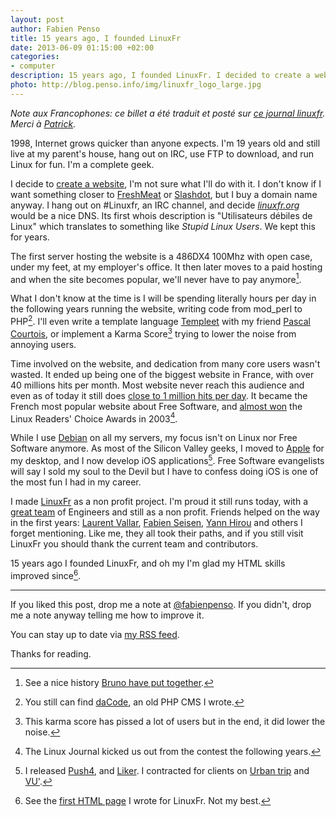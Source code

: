 ```yaml
--- 
layout: post
author: Fabien Penso
title: 15 years ago, I founded LinuxFr
date: 2013-06-09 01:15:00 +02:00
categories: 
- computer
description: 15 years ago, I founded LinuxFr. I decided to create a website, I wasn't sure what I'll do with it, I didn't know if I wanted something closer to FreshMeat or Slashdot, but I had bought a domain name anyway.
photo: http://blog.penso.info/img/linuxfr_logo_large.jpg
---
```


*Note aux Francophones: ce billet a été traduit et posté sur [ce journal
linuxfr](http://linuxfr.org/users/penso/journaux/il-y-a-15-ans-j-ai-fonde-linuxfr).
Merci à [Patrick](http://linuxfr.org/users/patrick_g).*

1998, Internet grows quicker than anyone expects. I'm 19 years old and still
live at my parent's house, hang out on IRC, use FTP to download, and run
Linux for fun. I'm a complete geek.

I decide to [create a
website](http://linuxfr.org/images/historique/28juin1998.jpg), I'm not sure
what I'll do with it. I don't know if I want something closer to
[FreshMeat](http://freecode.com/) or [Slashdot](http://www.slashdot.org/), but
I buy a domain name anyway. I hang out on #Linuxfr, an IRC channel, and decide
*[linuxfr.org](http://linuxfr.org)* would be a nice DNS. Its first whois
description is "Utilisateurs débiles de Linux" which translates to something
like *Stupid Linux Users*. We kept this for years.

The first server hosting the website is a 486DX4 100Mhz with open case, under
my feet, at my employer's office. It then later moves to a paid hosting and when
the site becomes popular, we'll never have to pay anymore[^1].

What I don't know at the time is I will be spending literally hours per day in
the following years running the website, writing code from mod_perl to PHP[^2].
I'll even write a template language [Templeet](http://www.templeet.org) with my
friend [Pascal Courtois](http://fr.linkedin.com/pub/pascal-courtois/0/949/a60),
or implement a Karma Score[^3] trying to lower the noise from annoying users.

Time involved on the website, and dedication from many core users wasn't
wasted. It ended up being one of the biggest website in France, with over 40
millions hits per month. Most website never reach this audience and even as of
today it still does [close to 1 million hits per
day](http://linuxfr.org/webalizer/). It became the French most popular website
about Free Software, and [almost
won](http://www.linuxjournal.com/article/7029?page=0,3) the Linux Readers'
Choice Awards in 2003[^4].

While I use [Debian](http://www.debian.org) on all my servers, my focus isn't
on Linux nor Free Software anymore. As most of the Silicon Valley geeks, I
moved to [Apple](http://www.apple.com) for my desktop, and I now develop iOS
applications[^5]. Free Software evangelists will say I sold my soul to the Devil
but I have to confess doing iOS is one of the most fun I had in my career.

I made [LinuxFr](http://linuxfr.org) as a non profit project. I'm proud it
still runs today, with a [great team](http://linuxfr.org/team) of Engineers and
still as a non profit. Friends helped on the way in the first years: [Laurent
Vallar](https://plus.google.com/116243126673573792336/), [Fabien
Seisen](http://fr.linkedin.com/in/fabienseisen), [Yann
Hirou](http://www.hirou.org/) and others I forget mentioning. Like me, they all
took their paths, and if you still visit LinuxFr you should thank the current
team and contributors.

15 years ago I founded LinuxFr, and oh my I'm glad my HTML skills improved
since[^6].

* * * *

If you liked this post, drop me a note at
[@fabienpenso](http://twitter.com/fabienpenso). If you didn't, drop me a note
anyway telling me how to improve it.

You can stay up to date via [my RSS feed](/atom.xml).

Thanks for reading.

[^1]: See a nice history [Bruno have put together](http://linuxfr.org/images/historique/rmll2008/rmll2008_linuxfr_org.pdf).
[^2]: You still can find [daCode](http://dacode.sourceforge.net/index.en.html), an old PHP CMS I wrote.
[^3]: This karma score has pissed a lot of users but in the end, it did lower the noise.
[^4]: The Linux Journal kicked us out from the contest the following years.
[^5]: I released [Push4](http://2apn.com), and [Liker](http://likerapp.com/purchase). I contracted for clients on [Urban trip](http://urbantripapp.com) and [VU'](http://www.agencevu.com/iphone/).
[^6]: See the [first HTML page](http://linuxfr.org/images/historique/avril1999.html) I wrote for LinuxFr. Not my best.
